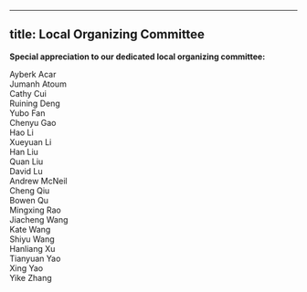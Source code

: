  ---
 title: Local Organizing Committee
 ---

<strong>Special appreciation to our dedicated local organizing committee:</strong>

Ayberk Acar<br>
Jumanh Atoum<br>
Cathy Cui<br>
Ruining Deng<br>
Yubo Fan<br>
Chenyu Gao<br>
Hao Li<br>
Xueyuan Li<br>
Han Liu<br>
Quan Liu<br>
David Lu<br>
Andrew McNeil<br>
Cheng Qiu<br>
Bowen Qu<br>
Mingxing Rao<br>
Jiacheng Wang<br>
Kate Wang<br>
Shiyu Wang<br>
Hanliang Xu<br>
Tianyuan Yao<br>
Xing Yao<br>
Yike Zhang<br>

